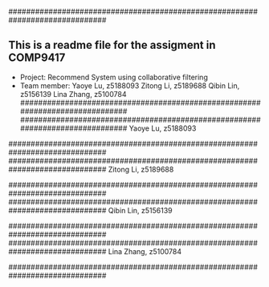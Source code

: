 ##############################################################################
## This is a readme file for the assigment in COMP9417
- Project: Recommend System using collaborative filtering
- Team member:
    Yaoye Lu, z5188093
    Zitong Li, z5189688
    Qibin Lin, z5156139
    Lina Zhang, z5100784
##############################################################################
##############################################################################
Yaoye Lu, z5188093






##############################################################################
##############################################################################
Zitong Li, z5189688






##############################################################################
##############################################################################
Qibin Lin, z5156139






##############################################################################
##############################################################################
Lina Zhang, z5100784






##############################################################################